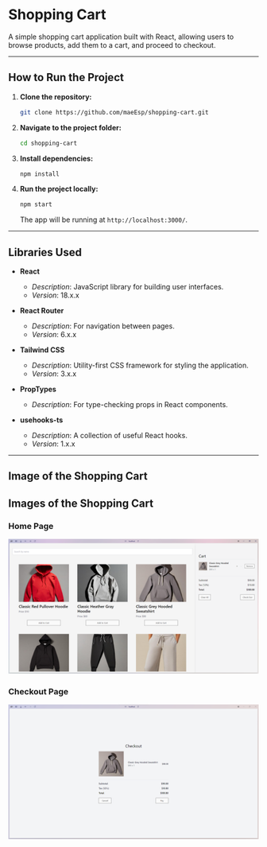 # Shopping Cart

A simple shopping cart application built with React, allowing users to browse products, add them to a cart, and proceed to checkout.

---

## How to Run the Project

1. **Clone the repository:**
   ```bash
   git clone https://github.com/maeEsp/shopping-cart.git
   ```

2. **Navigate to the project folder:**
   ```bash
   cd shopping-cart
   ```

3. **Install dependencies:**
   ```bash
   npm install
   ```

4. **Run the project locally:**
   ```bash
   npm start
   ```

   The app will be running at `http://localhost:3000/`.

---

## Libraries Used

- **React**  
  - *Description*: JavaScript library for building user interfaces.
  - *Version*: 18.x.x

- **React Router**
  - *Description*: For navigation between pages.
  - *Version*: 6.x.x

- **Tailwind CSS**
  - *Description*: Utility-first CSS framework for styling the application.
  - *Version*: 3.x.x

- **PropTypes**
  - *Description*: For type-checking props in React components.

- **usehooks-ts**
  - *Description*: A collection of useful React hooks.
  - *Version*: 1.x.x

---

## Image of the Shopping Cart

## Images of the Shopping Cart

### Home Page
![Home Page](public/Home.png)

### Checkout Page
![Checkout Page](public/Checkout.png)


